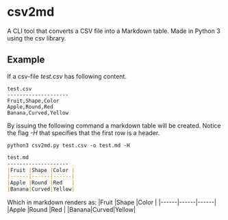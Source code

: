 # csv2md

A CLI tool that converts a CSV file into a Markdown table. Made in Python 3 using the csv library.

## Example

If a csv-file *test.csv* has following content.

```
test.csv
--------------------
Fruit,Shape,Color
Apple,Round,Red
Banana,Curved,Yellow
```

By issuing the following command a markdown table will be created. Notice the flag *-H* that specifies that the first row is a header.

```
python3 csv2md.py test.csv -o test.md -H
```

```markdown
test.md
--------------------
|Fruit |Shape |Color |
|------|------|------|
|Apple |Round |Red   |
|Banana|Curved|Yellow|
```

Which in markdown renders as:
|Fruit |Shape |Color |
|------|------|------|
|Apple |Round |Red   |
|Banana|Curved|Yellow|

